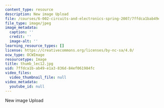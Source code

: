 ```yaml
---
content_type: resource
description: New image Upload
file: /courses/6-002-circuits-and-electronics-spring-2007/7ffdca1bab49e1a3836d84ef061984fc_thumb_lec12.jpg
file_type: image/jpeg
image_metadata:
  caption: ''
  credit: ''
  image-alt: ''
learning_resource_types: []
license: https://creativecommons.org/licenses/by-nc-sa/4.0/
ocw_type: OCWImage
resourcetype: Image
title: thumb_lec12.jpg
uid: 7ffdca1b-ab49-e1a3-836d-84ef061984fc
video_files:
  video_thumbnail_file: null
video_metadata:
  youtube_id: null
---
```

New image Upload
